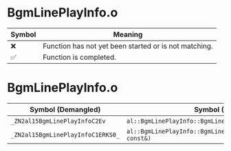 # BgmLinePlayInfo.o
| Symbol | Meaning 
| ------------- | ------------- 
| :x: | Function has not yet been started or is not matching. 
| :white_check_mark: | Function is completed. 


# BgmLinePlayInfo.o
| Symbol (Demangled) | Symbol (Mangled) | Decompiled? |
| ------------- |  ------------- | ------------- |
| `_ZN2al15BgmLinePlayInfoC2Ev` | `al::BgmLinePlayInfo::BgmLinePlayInfo(void)` | :white_check_mark: |
| `_ZN2al15BgmLinePlayInfoC1ERKS0_` | `al::BgmLinePlayInfo::BgmLinePlayInfo(al::BgmLinePlayInfo const&)` | :white_check_mark: |
